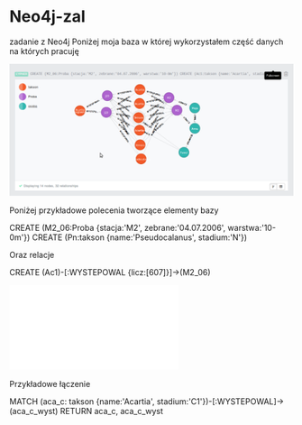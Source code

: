 Neo4j-zal
=========

zadanie z Neo4j
Poniżej moja baza w której wykorzystałem część danych na których pracuję

![graf bazy](baza1.png)

Poniżej przykładowe polecenia tworzące elementy bazy

CREATE (M2_06:Proba {stacja:'M2', zebrane:'04.07.2006', warstwa:'10-0m'})
CREATE (Pn:takson {name:'Pseudocalanus', stadium:'N'})

Oraz relacje

CREATE (Ac1)-[:WYSTEPOWAL {licz:[607]}]->(M2_06)

![skrypt bazy](proby_ZG.txt)

Przykładowe łączenie

MATCH (aca_c: takson {name:'Acartia', stadium:'C1'})-[:WYSTEPOWAL]->(aca_c_wyst) RETURN aca_c, aca_c_wyst

